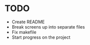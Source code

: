 # TODO

* Create README
* Break screens up into separate files
* Fix makefile
* Start progress on the project